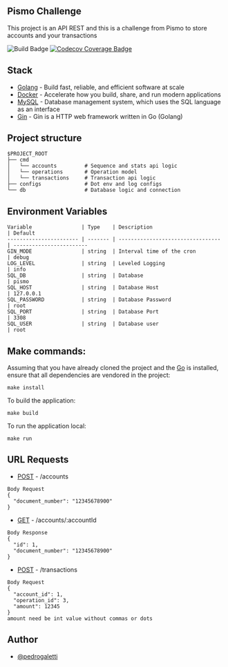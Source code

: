 ## Pismo Challenge

This project is an API REST and this is a challenge from Pismo to store accounts and your transactions

![Build Badge](https://img.shields.io/github/workflow/status/PedroGaletti/pismo-challenge/pismo)
[![Codecov Coverage Badge](https://img.shields.io/codecov/c/gh/PedroGaletti/pismo-challenge)](https://img.shields.io/codecov/c/gh/PedroGaletti/pismo-challenge)

## Stack

- [Golang](https://go.dev) - Build fast, reliable, and efficient software at scale
- [Docker](https://www.docker.com) - Accelerate how you build, share, and run modern applications
- [MySQL](https://www.mysql.com) - Database management system, which uses the SQL language as an interface
- [Gin](https://github.com/gin-gonic/gin) - Gin is a HTTP web framework written in Go (Golang)

## Project structure

```
$PROJECT_ROOT
├── cmd
│   └── accounts         # Sequence and stats api logic
│   └── operations       # Operation model
│   └── transactions     # Transaction api logic
├── configs              # Dot env and log configs
└── db                   # Database logic and connection 
```

## Environment Variables

```
Variable                | Type    | Description                       | Default
----------------------- | ------- | --------------------------------- | ------------------------
GIN_MODE                | string  | Interval time of the cron         | debug
LOG_LEVEL               | string  | Leveled Logging                   | info
SQL_DB                  | string  | Database                          | pismo
SQL_HOST                | string  | Database Host                     | 127.0.0.1
SQL_PASSWORD            | string  | Database Password                 | root
SQL_PORT                | string  | Database Port                     | 3308
SQL_USER                | string  | Database user                     | root
```


## Make commands:

Assuming that you have already cloned the project and the [Go](https://golang.org/doc/install) is installed, ensure that all dependencies are vendored in the project:

```
make install
```

To build the application:

```
make build
```

To run the application local:

```
make run
```

## URL Requests

- [POST](http://localhost:8080/accounts) - /accounts
```
Body Request
{
  "document_number": "12345678900"
}
```
- [GET](http://localhost:8080/accounts/:accountId) - /accounts/:accountId
```
Body Response
{
  "id": 1,
  "document_number": "12345678900"
}
```
- [POST](http://localhost:8080/transactions) - /transactions
```
Body Request
{
  "account_id": 1,
  "operation_id": 3,
  "amount": 12345
}
amount need be int value without commas or dots
```

## Author

- [@pedrogaletti](https://www.github.com/PedroGaletti)
